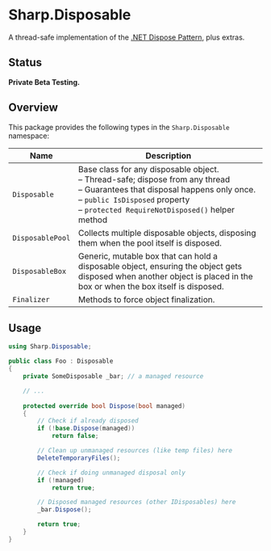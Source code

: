 # Sharp.Disposable

A thread-safe implementation of the [.NET Dispose Pattern](https://docs.microsoft.com/en-us/dotnet/standard/design-guidelines/dispose-pattern), plus extras.

## Status

**Private Beta Testing.**

## Overview

This package provides the following types in the `Sharp.Disposable` namespace:

Name             | Description
-----------------|------------
`Disposable`     | Base class for any disposable object.<br>– Thread-safe; dispose from any thread<br>– Guarantees that disposal happens only once.<br>– `public IsDisposed` property<br>– `protected RequireNotDisposed()` helper method
`DisposablePool` | Collects multiple disposable objects, disposing them when the pool itself is disposed.
`DisposableBox`  | Generic, mutable box that can hold a disposable object, ensuring the object gets disposed when another object is placed in the box or when the box itself is disposed.
`Finalizer`      | Methods to force object finalization.

## Usage

```csharp
using Sharp.Disposable;

public class Foo : Disposable
{
    private SomeDisposable _bar; // a managed resource

    // ...
    
    protected override bool Dispose(bool managed)
    {
        // Check if already disposed
        if (!base.Dispose(managed))
            return false;

        // Clean up unmanaged resources (like temp files) here
        DeleteTemporaryFiles();

        // Check if doing unmanaged disposal only
        if (!managed)
            return true;

        // Disposed managed resources (other IDisposables) here
        _bar.Dispose();

        return true;
    }
}
```

